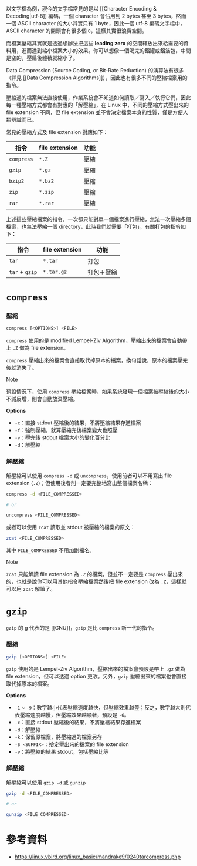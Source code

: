 以文字檔為例，現今的文字檔常見的是以 [[Character Encoding & Decoding|utf-8]] 編碼，一個 character 會佔用到 2 bytes 甚至 3 bytes，然而一個 ASCII character 的大小其實只有 1 byte，因此一個 utf-8 編碼文字檔中，ASCII character 的開頭會有很多個 `0`，這樣其實很浪費空間。

而檔案壓縮其實就是透過想辦法把這些 **leading zero** 的空間釋放出來給需要的資料用，進而達到縮小檔案大小的效果。你可以想像一個喝完的鋁罐或鋁箔包，中間是空的，壓扁後體積就縮小了。

Data Compression (Source Coding, or Bit-Rate Reduction) 的演算法有很多（詳見 [[Data Compression Algorithms]]），因此也有很多不同的壓縮檔案用的指令。

壓縮過的檔案無法直接使用，作業系統會不知道如何讀取／寫入／執行它們，因此每一種壓縮方式都會有對應的「解壓縮」，在 Linux 中，不同的壓縮方式壓出來的 file extension 不同，但 file extension 並不會決定檔案本身的性質，僅是方便人類辨識而已。

常見的壓縮方式及 file extension 對應如下：

|指令|file extension|功能|
|---|---|---|
|`compress`|`*.Z`|壓縮|
|`gzip`|`*.gz`|壓縮|
|`bzip2`|`*.bz2`|壓縮|
|`zip`|`*.zip`|壓縮|
|`rar`|`*.rar`|壓縮|

上述這些壓縮檔案的指令，一次都只能對單一個檔案進行壓縮，無法一次壓縮多個檔案，也無法壓縮一個 directory，此時我們就需要「打包」，有關打包的指令如下：

|指令|file extension|功能|
|---|---|---|
|`tar`|`*.tar`|打包|
|`tar` + `gzip`|`*.tar.gz`|打包＋壓縮|

# `compress`

### 壓縮

```bash
compress [<OPTIONS>] <FILE>
```

`compress` 使用的是 modified Lempel-Ziv Algorithm，壓縮出來的檔案會自動帶上 `.Z` 做為 file extension。

`compress` 壓縮出來的檔案會直接取代掉原本的檔案，換句話說，原本的檔案壓完後就消失了。

> [!Note]
>預設情況下，使用 `compress` 壓縮檔案時，如果系統發現一個檔案被壓縮後的大小不減反增，則會自動放棄壓縮。

**Options**

- `-c`：直接 stdout 壓縮後的結果，不將壓縮結果存進檔案
- `-f`：強制壓縮，就算壓縮完後檔案變大也照壓
- `-v`：壓完後 stdout 檔案大小的變化百分比
- `-d`：解壓縮

### 解壓縮

解壓縮可以使用 `compress -d` 或 `uncompress`，使用前者可以不用寫出 file extension (`.Z`)；但使用後者則一定要完整地寫出整個檔案名稱：

```bash
compress -d <FILE_COMPRESSED>

# or

uncompress <FILE_COMPRESSED>
```

或者可以使用 `zcat` 讀取並 stdout 被壓縮的檔案的原文：

```bash
zcat <FILE_COMPRESSED>
```

其中 `FILE_COMPRESSED` 不用加副檔名。

> [!Note]
> `zcat` 只能解讀 file extension 為 `.Z` 的檔案，但並不一定要是 `compress` 壓出來的，也就是說你可以用其他指令壓縮檔案然後把 file extension 改為 `.Z`，這樣就可以用 `zcat` 解讀了。

# `gzip`

`gzip` 的 g 代表的是 [[GNU]]，`gzip` 是比 `compress` 新一代的指令。

### 壓縮

```bash
gzip [<OPTIONS>] <FILE>
```

`gzip` 使用的是 Lempel-Ziv Algorithm，壓縮出來的檔案會預設是帶上 `.gz` 做為 file extension，但可以透過 option 更改。另外，`gzip` 壓縮出來的檔案也會直接取代掉原本的檔案。

**Options**

- `-1` ~ `-9`：數字越小代表壓縮速度越快，但壓縮效果越差；反之，數字越大則代表壓縮速度越慢，但壓縮效果越顯著，預設是 `-6`。
- `-c`：直接 stdout 壓縮後的結果，不將壓縮結果存進檔案
- `-d`：解壓縮
- `-k`：保留原檔案，將壓縮過的檔案另存
- `-S <SUFFIX>`：捨定壓出來的檔案的 file extension
- `-v`：將壓縮的結果 stdout，包括壓縮比等

### 解壓縮

解壓縮可以使用 `gzip -d` 或 `gunzip`

```bash
gzip -d <FILE_COMPRESSED>

# or

gunzip <FILE_COMPRESSED>
```

# 參考資料

- <https://linux.vbird.org/linux_basic/mandrake9/0240tarcompress.php>
